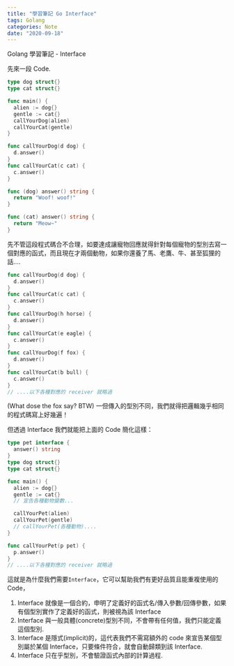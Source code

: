 ```yaml
---
title: "學習筆記 Go Interface"
tags: Golang
categories: Note
date: "2020-09-18"
---
```


Golang 學習筆記 - Interface

<!-- more -->

先來一段 Code.

```go
type dog struct{}
type cat struct{}

func main() {
  alien := dog{}
  gentle := cat{}
  callYourDog(alien)
  callYourCat(gentle)
}

func callYourDog(d dog) {
  d.answer()
}
func callYourCat(c cat) {
  c.answer()
}

func (dog) answer() string {
  return "Woof! woof!"
}

func (cat) answer() string {
  return "Meow~"
}
```

先不管這段程式碼合不合理，如要達成讓寵物回應就得針對每個寵物的型別去寫一個對應的函式，而且現在才兩個動物，如果你還養了馬、老鷹、牛、甚至狐狸的話....

```go
func callYourDog(d dog) {
  d.answer()
}
func callYourCat(c cat) {
  c.answer()
}
func callYourDog(h horse) {
  d.answer()
}
func callYourCat(e eagle) {
  c.answer()
}
func callYourDog(f fox) {
  d.answer()
}
func callYourCat(b bull) {
  c.answer()
}
// ....以下各種對應的 receiver 就略過
```

(What dose the fox say? BTW)
一但傳入的型別不同，我們就得把邏輯幾乎相同的程式碼寫上好幾遍！

但透過 Interface 我們就能把上面的 Code 簡化這樣：

```go
type pet interface {
  answer() string
}
type dog struct{}
type cat struct{}

func main() {
  alien := dog{}
  gentle := cat{}
  // 宣告各種動物變數...

  callYourPet(alien)
  callYourPet(gentle)
  // callYourPet(各種動物)....
}

func callYourPet(p pet) {
  p.answer()
}
// ....以下各種對應的 receiver 就略過
```

這就是為什麼我們需要`Interface`，它可以幫助我們有更好品質且能重複使用的 Code，

1. Interface 就像是一個合約，申明了定義好的函式名/傳入參數/回傳參數，如果有個型別實作了定義好的函式，則被視為該 Interface
2. Interface 與一般具體(concrete)型別不同，不會帶有任何值，我們只能定義這個型別.
3. Interface 是隱式(implicit)的，這代表我們不需寫額外的 code 來宣告某個型別屬於某個 Interface，只要條件符合，就會自動歸類到該 Interface.
4. Interface 只在乎型別，不會驗證函式內部的計算過程.
